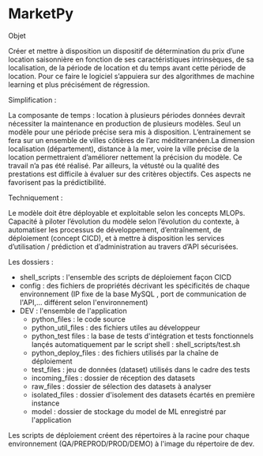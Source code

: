 # MarketPy

Objet

Créer et mettre à disposition un dispositif de détermination du prix d’une location saisonnière en fonction de ses caractéristiques intrinsèques, de sa localisation, de la période de location et du temps avant cette période de location.
Pour ce faire le logiciel s’appuiera sur des algorithmes de machine learning et plus précisément de régression.

Simplification :

La composante de temps : location à plusieurs périodes données devrait nécessiter la maintenance en production de plusieurs modèles. Seul un modèle pour une période précise sera mis à disposition.
L’entrainement se fera sur un ensemble de villes côtières de l’arc méditerranéen.La dimension localisation (département), distance à la mer, voire la ville précise de la location permettraient d’améliorer nettement la précision du modèle. Ce travail n’a pas été réalisé. Par ailleurs, la vétusté ou la qualité des prestations est difficile à évaluer sur des critères objectifs. Ces aspects ne favorisent pas la prédictibilité.

Techniquement :

Le modèle doit être déployable et exploitable selon les concepts MLOPs. Capacité à piloter l’évolution du modèle selon l’évolution du contexte, à automatiser les processus de développement, d’entraînement, de déploiement (concept CICD), et à mettre à disposition les services d’utilisation / prédiction et d’administration au travers d’API sécurisées.

Les dossiers :
- shell_scripts : l'ensemble des scripts de déploiement façon CICD
- config : des fichiers de propriétés décrivant les spécificités de chaque environnement (IP fixe de la base MySQL , port de communication de l'API,... différent selon l'environnement)
- DEV : l'ensemble de l'application
  - python_files : le code source
  - python_util_files : des fichiers utiles au développeur
  - python_test files : la base de tests d'intégration et tests fonctionnels lançés automatiquement par le script shell : shell_scripts/test.sh
  - python_deploy_files : des fichiers utilisés par la chaîne de déploiement
  - test_files : jeu de données (dataset) utilisés dans le cadre des tests
  - incoming_files : dossier de réception des datasets
  - raw_files : dossier de sélection des datasets à analyser
  - isolated_files : dossier d'isolement des datasets écartés en première instance
  - model : dossier de stockage du model de ML enregistré par l'application

Les scripts de déploiement créent des répertoires à la racine pour chaque environnement (QA/PREPROD/PROD/DEMO) à l'image du répertoire de dev.
